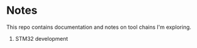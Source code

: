 # Notes
This repo contains documentation and notes on tool chains I'm exploring.

1. STM32 development
